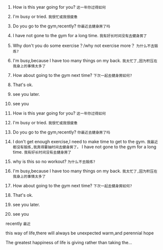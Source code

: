 



1. How is this year going for you? `这一年你过得如何`
2. I'm busy or tried. `我很忙或我很疲惫`
3. Do you go to the gym,recently? `你最近去健身房了吗`
4. I have not gone to the gym for a long time. `我有好长时间没有去健身房了`
5. Why don't you do some exercise？/why not exercise more？ `为什么不去锻炼?`
6. I'm busy,because I have too many things on my back. `我太忙了,因为积压在我身上的事情太多了`
7. How about going to the gym next time? `下次一起去健身房如何?`
8. That's ok.
9. see you later.
10. see you





1. How is this year going for you? `这一年你过得如何`
2. I'm busy or tried. `我很忙或我很疲惫`
3. Do you go to the gym,recently? `你最近去健身房了吗`
4. I don't get enough exercise,I need to make time to get to the gym. `我最近都没有锻炼,我真得要抽时间去健身房了。` I have not gone to the gym for a long time. `我有好长时间没有去健身房了`
5. why is this so no workout? `为什么不去锻炼?`
6. I'm busy,because I have too many things on my back. `我太忙了,因为积压在我身上的事情太多了`
7. How about going to the gym next time? `下次一起去健身房如何?`
8. That's ok.
9. see you later.
10. see you


recently `最近`


this way of life,there will always be unexpected warm,and perennial hope

The greatest happiness of life is giving rather than taking the...